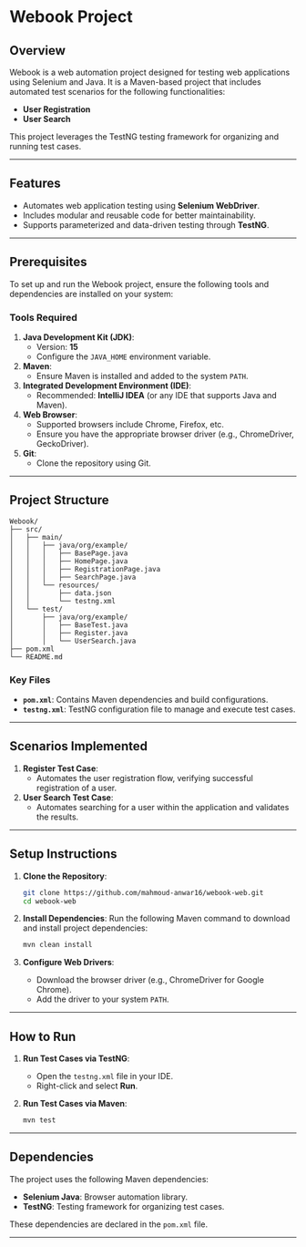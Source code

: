 # Webook Project

## Overview
Webook is a web automation project designed for testing web applications using Selenium and Java. It is a Maven-based project that includes automated test scenarios for the following functionalities:
- **User Registration**
- **User Search**

This project leverages the TestNG testing framework for organizing and running test cases.

---

## Features
- Automates web application testing using **Selenium WebDriver**.
- Includes modular and reusable code for better maintainability.
- Supports parameterized and data-driven testing through **TestNG**.

---

## Prerequisites
To set up and run the Webook project, ensure the following tools and dependencies are installed on your system:

### **Tools Required**
1. **Java Development Kit (JDK)**:
   - Version: **15**
   - Configure the `JAVA_HOME` environment variable.
2. **Maven**:
   - Ensure Maven is installed and added to the system `PATH`.
3. **Integrated Development Environment (IDE)**:
   - Recommended: **IntelliJ IDEA** (or any IDE that supports Java and Maven).
4. **Web Browser**:
   - Supported browsers include Chrome, Firefox, etc.
   - Ensure you have the appropriate browser driver (e.g., ChromeDriver, GeckoDriver).
5. **Git**:
   - Clone the repository using Git.

---

## Project Structure
```
Webook/
├── src/
│   ├── main/
│   │   ├── java/org/example/
│   │   │   ├── BasePage.java
│   │   │   ├── HomePage.java
│   │   │   ├── RegistrationPage.java
│   │   │   ├── SearchPage.java
│   │   └── resources/
│   │       ├── data.json
│   │       └── testng.xml
│   └── test/
│       ├── java/org/example/
│       │   ├── BaseTest.java
│       │   ├── Register.java
│       │   └── UserSearch.java
├── pom.xml
└── README.md
```

### **Key Files**
- **`pom.xml`**: Contains Maven dependencies and build configurations.
- **`testng.xml`**: TestNG configuration file to manage and execute test cases.

---

## Scenarios Implemented
1. **Register Test Case**:
   - Automates the user registration flow, verifying successful registration of a user.
2. **User Search Test Case**:
   - Automates searching for a user within the application and validates the results.

---

## Setup Instructions
1. **Clone the Repository**:
   ```bash
   git clone https://github.com/mahmoud-anwar16/webook-web.git
   cd webook-web
   ```

2. **Install Dependencies**:
   Run the following Maven command to download and install project dependencies:
   ```bash
   mvn clean install
   ```

3. **Configure Web Drivers**:
   - Download the browser driver (e.g., ChromeDriver for Google Chrome).
   - Add the driver to your system `PATH`.

---

## How to Run
1. **Run Test Cases via TestNG**:
   - Open the `testng.xml` file in your IDE.
   - Right-click and select **Run**.

2. **Run Test Cases via Maven**:
   ```bash
   mvn test
   ```

---

## Dependencies
The project uses the following Maven dependencies:
- **Selenium Java**: Browser automation library.
- **TestNG**: Testing framework for organizing test cases.

These dependencies are declared in the `pom.xml` file.

---------
